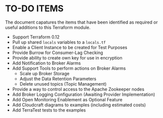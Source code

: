 # TO-DO ITEMS
The document capatures the items that have been identified as required or
useful additions to this Terraform module.

* Support Terraform 0.12
* Pull up shared `locals` variables to a `locals.tf`
* Enable a Client Instance to be created for Test Purposes
* Provide Burrow for Consumer-Lag Checking
* Provide ability to create own key for use in encryption
* Add Notification to Broker Alarms
* Add Support Tools to perform actions on Broker Alarms
  * Scale up Broker Storage
  * Adjust the Data Retention Parameters
  * Delete unused topics (Topic Management)
* Provide a way to control access to the Apache Zookeeper nodes
* Add Broker Logging Configuration (Awaiting Provider Implementation)
* Add Open Monitoring Enablement as Optional Feature
* Add Cloudcraft diagrams to examples (including estimated costs)
* Add TerraTest tests to the examples
